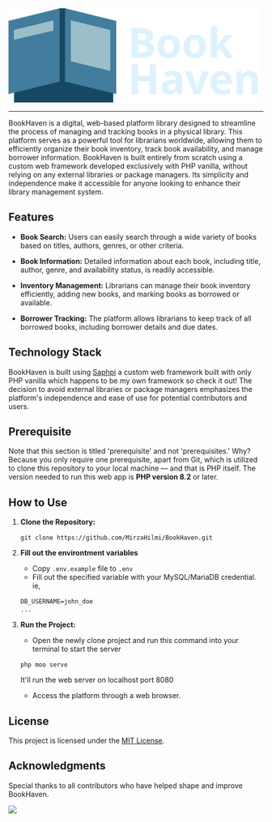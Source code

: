 <img src="public/assets/logo1.png" alt="BookHaven" width="500" />  
  
---

BookHaven is a digital, web-based platform library designed to streamline the process of managing and tracking books in a physical library. This platform serves as a powerful tool for librarians worldwide, allowing them to efficiently organize their book inventory, track book availability, and manage borrower information. BookHaven is built entirely from scratch using a custom web framework developed exclusively with PHP vanilla, without relying on any external libraries or package managers. Its simplicity and independence make it accessible for anyone looking to enhance their library management system.

## Features

- **Book Search:** Users can easily search through a wide variety of books based on titles, authors, genres, or other criteria.

- **Book Information:** Detailed information about each book, including title, author, genre, and availability status, is readily accessible.

- **Inventory Management:** Librarians can manage their book inventory efficiently, adding new books, and marking books as borrowed or available.

- **Borrower Tracking:** The platform allows librarians to keep track of all borrowed books, including borrower details and due dates.

## Technology Stack

BookHaven is built using [Saphpi](https://github.com/MirzaHilmi/Saphpi) a custom web framework built with only PHP vanilla which happens to be my own framework so check it out! The decision to avoid external libraries or package managers emphasizes the platform's independence and ease of use for potential contributors and users.

## Prerequisite

Note that this section is titled 'prerequisite' and not 'prerequisites.' Why? Because you only require one prerequisite, apart from Git, which is utilized to clone this repository to your local machine — and that is PHP itself. The version needed to run this web app is **PHP version 8.2** or later.

## How to Use

1. **Clone the Repository:**
   ```
   git clone https://github.com/MirzaHilmi/BookHaven.git
   ```

2. **Fill out the environtment variables**
   - Copy `.env.example` file to `.env`
   - Fill out the specified variable with your MySQL/MariaDB credential. ie,
   ```shell
   DB_USERNAME=john_doe
   ...
   ```

3. **Run the Project:**
   - Open the newly clone project and run this command into your terminal to start the server
   ```shell
   php moo serve
   ```
   It'll run the web server on localhost port 8080
   - Access the platform through a web browser.

## License

This project is licensed under the [MIT License](LICENSE).

## Acknowledgments

Special thanks to all contributors who have helped shape and improve BookHaven.  

<a href="https://github.com/MirzaHilmi/BookHaven/graphs/contributors">
  <img src="https://contrib.rocks/image?repo=MirzaHilmi/BookHaven" />
</a>
